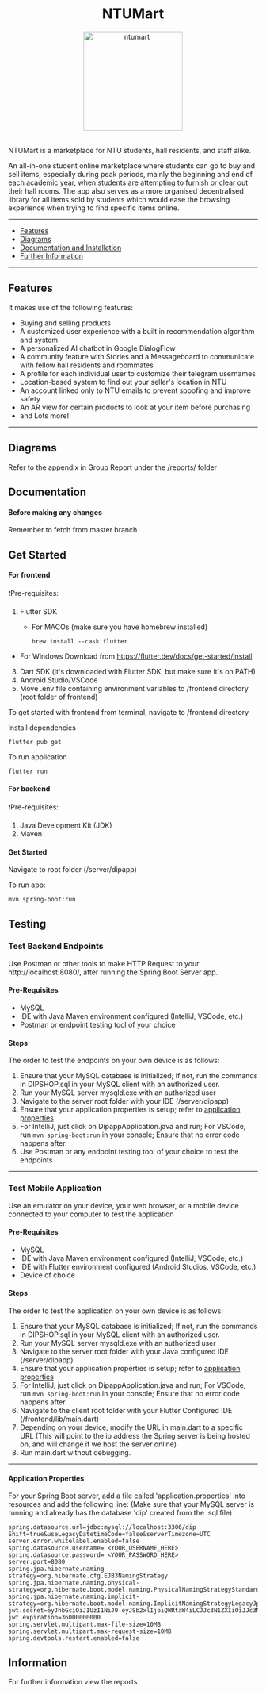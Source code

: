 <h1 align="center"> NTUMart </h1>
<p align="center">
<img src="https://github.com/garrysjh/NTUMart/assets/105370724/8c72f131-d53c-4640-8011-39182b55e028" alt="ntumart" width=200 align="center">
</p>
<br>
NTUMart is a marketplace for NTU students, hall residents, and staff alike. 

An all-in-one student online marketplace where students can go to buy and sell items, especially during peak periods, mainly the beginning and end of each academic year, when students are attempting to furnish or clear out their hall rooms. The app also serves as a more organised decentralised library for all items sold by students which would ease the browsing experience when trying to find specific items online.

***
* [Features](#features)
* [Diagrams](#diagrams)
* [Documentation and Installation](#documentation)
* [Further Information](#information)

***
## Features

It makes use of the following features:
- Buying and selling products
- A customized user experience with a built in recommendation algorithm and system
- A personalized AI chatbot in Google DialogFlow
- A community feature with Stories and a Messageboard to communicate with fellow hall residents and roommates
- A profile for each individual user to customize their telegram usernames
- Location-based system to find out your seller's location in NTU
- An account linked only to NTU emails to prevent spoofing and improve safety
- An AR view for certain products to look at your item before purchasing
- and Lots more!

***
## Diagrams

Refer to the appendix in Group Report under the /reports/ folder


## Documentation

#### Before making any changes 
Remember to fetch from master branch

## Get Started 

#### For frontend
❗Pre-requisites: 
1. Flutter SDK




   - For MACOs (make sure you have homebrew installed) 
     ```
     brew install --cask flutter
     ```
  - For Windows
     Download from https://flutter.dev/docs/get-started/install 
3. Dart SDK (it's downloaded with Flutter SDK, but make sure it's on PATH)
4. Android Studio/VSCode
5. Move .env file containing environment variables to /frontend directory (root folder of frontend) 


To get started with frontend from terminal, navigate to /frontend directory 

Install dependencies 
````
flutter pub get
````

To run application 
````
flutter run 
````
#### For backend
❗Pre-requisites: 
1. Java Development Kit (JDK)
2. Maven 

#### Get Started 
Navigate to root folder (/server/dipapp) 

To run app:
````
mvn spring-boot:run
````
## Testing 

### Test Backend Endpoints
Use Postman or other tools to make HTTP Request to your http://localhost:8080/, after running the Spring Boot Server app.

#### Pre-Requisites
- MySQL
- IDE with Java Maven environment configured (IntelliJ, VSCode, etc.)
- Postman or endpoint testing tool of your choice

#### Steps 

The order to test the endpoints on your own device is as follows:
1. Ensure that your MySQL database is initialized; If not, run the commands in DIPSHOP.sql in your MySQL client with an authorized user.
2. Run your MySQL server mysqld.exe with an authorized user
3. Navigate to the server root folder with your IDE (/server/dipapp)
4. Ensure that your application properties is setup; refer to [application properties](#application-properties)
5. For IntelliJ, just click on DipappApplication.java and run; For VSCode, run ``` mvn spring-boot:run ``` in your console; Ensure that no error code happens after.
6. Use Postman or any endpoint testing tool of your choice to test the endpoints

***

### Test Mobile Application
Use an emulator on your device, your web browser, or a mobile device connected to your computer to test the application

#### Pre-Requisites
- MySQL
- IDE with Java Maven environment configured (IntelliJ, VSCode, etc.)
- IDE with Flutter environment configured (Android Studios, VSCode, etc.)
- Device of choice

#### Steps 

The order to test the application on your own device is as follows:
1. Ensure that your MySQL database is initialized; If not, run the commands in DIPSHOP.sql in your MySQL client with an authorized user.
2. Run your MySQL server mysqld.exe with an authorized user
3. Navigate to the server root folder with your Java configured IDE (/server/dipapp)
4. Ensure that your application properties is setup; refer to [application properties](#application-properties)
5. For IntelliJ, just click on DipappApplication.java and run; For VSCode, run ``` mvn spring-boot:run ``` in your console; Ensure that no error code happens after.
6. Navigate to the client root folder with your Flutter Configured IDE (/frontend/lib/main.dart)
7. Depending on your device, modify the URL in main.dart to a specific URL (This will point to the ip address the Spring server is being hosted on, and will change if we host the server online)
8. Run main.dart without debugging.


***

#### Application Properties

For your Spring Boot server, add a file called 'application.properties' into resources and add the following line:
(Make sure that your MySQL server is running and already has the database 'dip' created from the .sql file) 
````
spring.datasource.url=jdbc:mysql://localhost:3306/dip
Shift=true&useLegacyDatetimeCode=false&serverTimezone=UTC
server.error.whitelabel.enabled=false
spring.datasource.username= <YOUR_USERNAME_HERE>
spring.datasource.password= <YOUR_PASSWORD_HERE>
server.port=8080
spring.jpa.hibernate.naming-strategy=org.hibernate.cfg.EJB3NamingStrategy
spring.jpa.hibernate.naming.physical-strategy=org.hibernate.boot.model.naming.PhysicalNamingStrategyStandardImpl
spring.jpa.hibernate.naming.implicit-strategy=org.hibernate.boot.model.naming.ImplicitNamingStrategyLegacyJpaImpl
jwt.secret=eyJhbGciOiJIUzI1NiJ9.eyJSb2xlIjoiQWRtaW4iLCJJc3N1ZXIiOiJJc3N1ZXIiLCJVc2VybmFtZSI6IkphdmFJblVzZSIsImV4cCI6MTY5NDAwODU2MSwiaWF0IjoxNjk0MDA4NTYxfQ.6UJXEaQc5kE8e8bmjDjnoyXYFbhFRlf7mij1I_iboYQ
jwt.expiration=36000000000
spring.servlet.multipart.max-file-size=10MB
spring.servlet.multipart.max-request-size=10MB
spring.devtools.restart.enabled=false
````



## Information

For further information view the reports 
